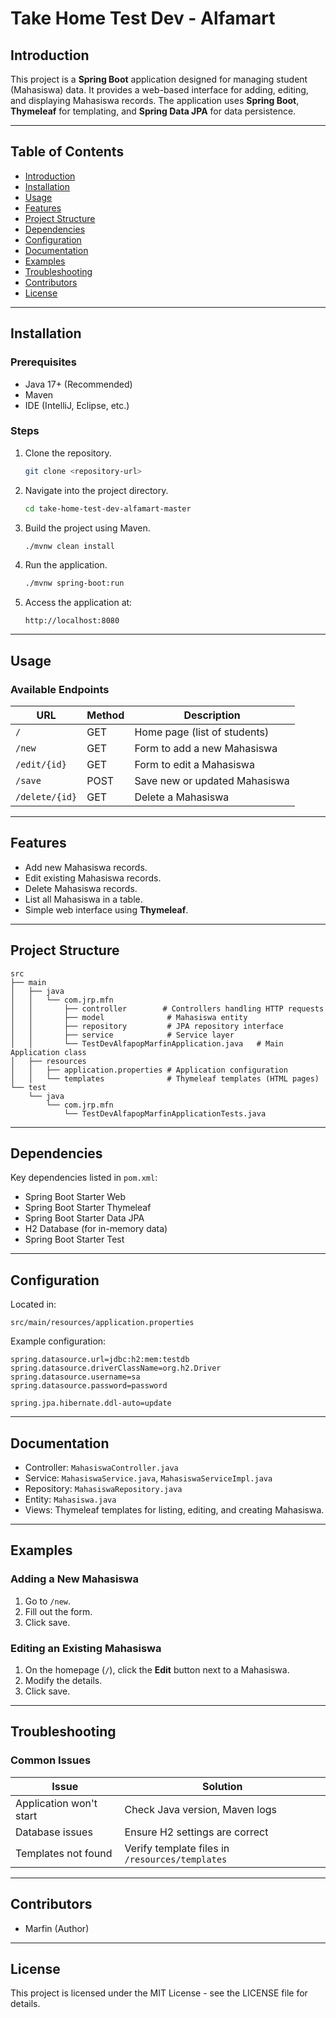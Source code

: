 
# Take Home Test Dev - Alfamart

## Introduction

This project is a **Spring Boot** application designed for managing student (Mahasiswa) data. It provides a web-based interface for adding, editing, and displaying Mahasiswa records. The application uses **Spring Boot**, **Thymeleaf** for templating, and **Spring Data JPA** for data persistence.

---

## Table of Contents

- [Introduction](#introduction)
- [Installation](#installation)
- [Usage](#usage)
- [Features](#features)
- [Project Structure](#project-structure)
- [Dependencies](#dependencies)
- [Configuration](#configuration)
- [Documentation](#documentation)
- [Examples](#examples)
- [Troubleshooting](#troubleshooting)
- [Contributors](#contributors)
- [License](#license)

---

## Installation

### Prerequisites
- Java 17+ (Recommended)
- Maven
- IDE (IntelliJ, Eclipse, etc.)

### Steps
1. Clone the repository.
   ```bash
   git clone <repository-url>
   ```
2. Navigate into the project directory.
   ```bash
   cd take-home-test-dev-alfamart-master
   ```
3. Build the project using Maven.
   ```bash
   ./mvnw clean install
   ```
4. Run the application.
   ```bash
   ./mvnw spring-boot:run
   ```
5. Access the application at:
   ```
   http://localhost:8080
   ```

---

## Usage

### Available Endpoints

| URL                          | Method | Description                     |
|------------------|-------|-------------------|
| `/`                            | GET    | Home page (list of students) |
| `/new`                      | GET    | Form to add a new Mahasiswa |
| `/edit/{id}`               | GET    | Form to edit a Mahasiswa |
| `/save`                     | POST   | Save new or updated Mahasiswa |
| `/delete/{id}`            | GET    | Delete a Mahasiswa |

---

## Features

- Add new Mahasiswa records.
- Edit existing Mahasiswa records.
- Delete Mahasiswa records.
- List all Mahasiswa in a table.
- Simple web interface using **Thymeleaf**.

---

## Project Structure

```
src
├── main
│   ├── java
│   │   └── com.jrp.mfn
│   │       ├── controller        # Controllers handling HTTP requests
│   │       ├── model              # Mahasiswa entity
│   │       ├── repository         # JPA repository interface
│   │       ├── service            # Service layer
│   │       └── TestDevAlfapopMarfinApplication.java   # Main Application class
│   ├── resources
│   │   ├── application.properties # Application configuration
│   │   └── templates              # Thymeleaf templates (HTML pages)
└── test
    └── java
        └── com.jrp.mfn
            └── TestDevAlfapopMarfinApplicationTests.java
```

---

## Dependencies

Key dependencies listed in `pom.xml`:

- Spring Boot Starter Web
- Spring Boot Starter Thymeleaf
- Spring Boot Starter Data JPA
- H2 Database (for in-memory data)
- Spring Boot Starter Test

---

## Configuration

Located in:
```
src/main/resources/application.properties
```

Example configuration:
```properties
spring.datasource.url=jdbc:h2:mem:testdb
spring.datasource.driverClassName=org.h2.Driver
spring.datasource.username=sa
spring.datasource.password=password

spring.jpa.hibernate.ddl-auto=update
```

---

## Documentation

- Controller: `MahasiswaController.java`
- Service: `MahasiswaService.java`, `MahasiswaServiceImpl.java`
- Repository: `MahasiswaRepository.java`
- Entity: `Mahasiswa.java`
- Views: Thymeleaf templates for listing, editing, and creating Mahasiswa.

---

## Examples

### Adding a New Mahasiswa

1. Go to `/new`.
2. Fill out the form.
3. Click save.

### Editing an Existing Mahasiswa

1. On the homepage (`/`), click the **Edit** button next to a Mahasiswa.
2. Modify the details.
3. Click save.

---

## Troubleshooting

### Common Issues

| Issue                                  | Solution                                      |
|--------------------------------|------------------------------------|
| Application won't start  | Check Java version, Maven logs |
| Database issues                | Ensure H2 settings are correct   |
| Templates not found     | Verify template files in `/resources/templates` |

---

## Contributors

- Marfin (Author)

---

## License

This project is licensed under the MIT License - see the LICENSE file for details.
